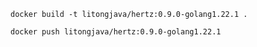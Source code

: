 ```
docker build -t litongjava/hertz:0.9.0-golang1.22.1 .
```

```
docker push litongjava/hertz:0.9.0-golang1.22.1
```


